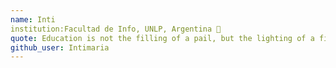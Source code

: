 ```yaml
---
name: Inti
institution:Facultad de Info, UNLP, Argentina 🚩
quote: Education is not the filling of a pail, but the lighting of a fire. - William Butler Yeats
github_user: Intimaria
---
```

